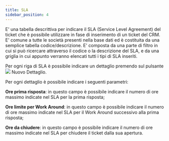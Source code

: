 ```yaml
---
title: SLA
sidebar_position: 4
---
```


E' una tabella descrittiva per indicare il SLA (Service Level Agreement) del ticket che è possibile utilizzare in fase di inserimento di un ticket del CRM. E' comune a tutte le società presenti nella base dati ed è costituita da una semplice tabella codice/descrizione.
E' composta da una parte di filtro in cui si può ricercare attraverso il codice o la descrizione del SLA, e da una griglia in cui appunto verranno elencati tutti i tipi di SLA inseriti.

Per ogni riga di SLA è possibile indicare un dettaglio premendo sul pulsante ![](/img/neutral/common/new.png) Nuovo Dettaglio.

Per ogni dettaglio è possibile indicare i seguenti parametri:

**Ore prima risposta**: in questo campo è possibile indicare il numero di ore massimo indicate nel SLA per la prima risposta;

**Ore limite per Work Around**: in questo campo è possibile indicare il numero di ore massimo indicate nel SLA per il Work Around successivo alla prima risposta;

**Ore da chiudere**: in questo campo è possibile indicare il numero di ore massimo indicate nel SLA per chiudere il ticket dalla sua apertura.

